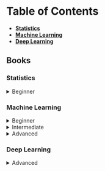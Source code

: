 # Table of Contents
  - [**Statistics**](#statistics)
  - [**Machine Learning**](#machine-learning)
  - [**Deep Learning**](#deep-learning)
  
## Books

### Statistics
   <details>
   <summary>Beginner</summary>
    
   - [Pratical Statistics for Data Scientists](https://math2510.coltongrainger.com/books/2017-bruce-and-bruce-pratical-statistics-for-data-scientists.pdf)
   - [Head First Statistics](https://www.oreilly.com/library/view/head-first-statistics/9780596527587/)
   - [Naked Statistics](https://www.amazon.in/Naked-Statistics-Stripping-Dread-Data/dp/039334777X)
   </details>
    
### Machine Learning
   <details>
   <summary>Beginner</summary>
  
   - [An Introduction to Statistical Learning](http://faculty.marshall.usc.edu/gareth-james/ISL/)
   </details>
   <details>
   <summary>Intermediate</summary>
  
   - [Pattern Recognition and Machine Learning](http://users.isr.ist.utl.pt/~wurmd/Livros/school/Bishop%20-%20Pattern%20Recognition%20And%20Machine%20Learning%20-%20Springer%20%202006.pdf)
   - [Python Data Science Handbook](https://jakevdp.github.io/PythonDataScienceHandbook/)
   - [Understanding Machine Learning - From Theory to Algorithms](https://www.cs.huji.ac.il/~shais/UnderstandingMachineLearning/understanding-machine-learning-theory-algorithms.pdf) 
   </details>
   <details>
   <summary>Advanced</summary>
  
   - [Machine Learning: A Probabilistic Perspective](https://www.cs.ubc.ca/~murphyk/MLbook/) 
   </details>
    
### Deep Learning
   <details>
   <summary>Advanced</summary>
    
   - [Deep Learning - Ian GoodFellow](https://www.deeplearningbook.org/)
   </details>
